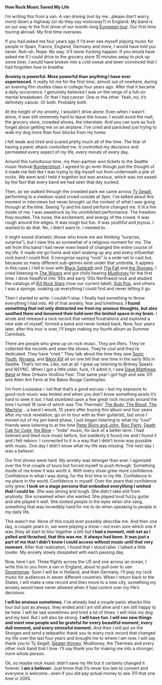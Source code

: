 **How Rock Music Saved My Life**

I’m writing this from a van. A van driving (not by me...please don’t worry, mom) down a highway (or do they say motorway?) in England. My band is on our way to the first show of our month-long [European tour](http://www.summercannibals.com/). Our first time touring abroad. My first time overseas.
 
If you had asked me four years ago if I’d ever see myself playing music for people in Spain, France, England, Germany and more, I would have told you never. Nuh-uh. Nope. No way. It’ll never fucking happen. If you would have asked me if I could drive to the grocery store 10 minutes away to pick up some beer, I would have broken into a cold sweat and been convinced that I had forgotten how to breathe.
 
**Anxiety is powerful. More powerful than anything I have ever experienced.** It really hit me for the first time, almost out of nowhere, during an evening film studies class in college four years ago. After that it became a daily occurrence. I genuinely believed I was on the verge of a full-on mental breakdown. Or that I had cancer. One or the other. Yeah, no, it’s definitely cancer. Or both. Probably both.
 
At the height of my anxiety, I wouldn’t drive alone. Even when I wasn’t alone, it was still extremely hard to leave the house. I would avoid the mall, the grocery store, crowded shows, the interstate. And you can sure as fuck forget about getting me on an airplane. I’ve cried and panicked just trying to walk my dog more than four blocks from my home. 

I felt weak and tired and scared pretty much all of the time. The fear of having a panic attack controlled me. It controlled my decisions and permeated every aspect of my life, every minute of every day.
 
Around this tumultuous time, my then-partner won tickets to the Seattle music festival [Bumbershoot](http://bumbershoot.com/). I agreed to go even though just the thought of it made me feel like I was trying to dig myself out from underneath a pile of rocks. We went and I held it together but was anxious, which was not eased by the fact that every band we had seen that day sucked. 

Then, as we walked through the crowded park we came across [Ty Segall](https://youtu.be/ZZFzyZ8HLSc), performing to a medium-sized crowd outside at 3pm. I’ve talked about this moment in interviews but never brought up the context of what I was going through at the time. Seeing Ty and his band perform changed me. It lit a fire inside of me. I was awestruck by his uninhibited performance. The freedom they exuded. The noise, the excitement, and energy of the crowd. It was rough around the edges. It was tough but fun. It was youthful and joyous. I wanted to do that. No, I didn’t want to. I needed to.
 
It might sound dramatic (those who know me are thinking “surprise, surprise”), but I view this as somewhat of a religious moment for me. The set from this band I had never even heard of changed the entire course of my life. It made me go home and start soaking up any and every influential rock band I could find. (I recognize saying “rock” is a wide net to cast but, because so many different sub-genres exist under that umbrella, it applies in this case.) I fell in love with [Black Sabbath](https://youtu.be/0qanF-91aJo) and [The Fall](https://youtu.be/FICmEi2fwA8) and [the Stooges](https://youtu.be/vwmU343eBu0), I cried listening to [The Wipers](https://youtu.be/4-0D8SFLqNY) and got chills hearing [Mudhoney](https://youtu.be/-cIjNIV9l6Y) for the first time. I dove headfirst into ‘90s and early ‘00s Northwest rock and studied the catalogs of  [Kill Rock Stars](http://killrockstars.com/) (now our current label), [Sub Pop](https://www.subpop.com/), and others. I was a sponge, soaking up everything I could find and never letting it go. 

Then I started to write. I couldn’t stop. I finally had something to throw everything I had into. All of that anxiety, fear and loneliness. **I found something that not only distracted me from my anxious thoughts, but also soothed them and loosened their hold over the limited space in my brain.** I wrote and released a rock record that vented frustrations and explored a new side of myself, formed a band and never looked back. Now, four years later, after this tour is over, I’ll begin making my fourth album as Summer Cannibals.
 
There are people who grew up on rock music. They are lifers. They’ve collected the records and seen the shows. They’re cool and they’re dedicated. They have “cred.” They talk about the time they saw [Sonic Youth](https://youtu.be/8WKLQyuz7ik), [Nirvana](https://youtu.be/-_awkqs7oG8), and [Bikini Kill](https://youtu.be/vuHEQEsCjDo) all on one bill that one time in the early 90s in Seattle. That’s not me. Like, not at all. I grew up listening to Britney Spears and NSYNC. When I got a little older, fuck, I’ll admit it, I saw  [Dave Matthews Band](https://youtu.be/EG3oJJVBEpY) at New Orleans VooDoo Fest. That same year I got high and saw 311 and Alien Ant Farm at the Baton Rouge Centroplex. 

I’m from Louisiana – not that that’s a good excuse – but my exposure to good rock music was limited and when you don’t know something exists it’s hard to seek it out. I had stumbled upon a few great rock records around the time I turned 16 (one of which was The Thermals’ [The Body, The Blood, The Machine](http://www.thethermals.com/shop/the-body-the-blood-the-machine-cd/) ...a band I would, 10 years after buying this album and four years after my rock revelation, go on to tour with as their guitarist), but once I moved out of my jam band phase, I just began listening to what my “cool” friends were listening to at the time [Peter Bjorn and John](https://www.peterbjornandjohn.com/), [Bloc Party](http://blocparty.com/), [Death Cab for Cutie](https://www.youtube.com/watch?v=XE0nOfTA3pY), [the Blow](http://www.theblow.org/) – ”indie” music, for lack of a better term. I had listened and liked rock music before, but suddenly it found me and I found it and I felt reborn. I connected to it in a way that I didn’t know was possible with music. One day I didn’t know what my life was missing. The next day I was a believer.
 
Our first shows were hard. My anxiety was stronger than ever. I agonized over the first couple of tours but forced myself to push through. Something inside of me knew it was worth it. With every show grew more confidence. Confidence in what I was doing, for the first time in my life. Confidence in my place in the world. Confidence in myself. Over the years that confidence only grew. **I took on a stage persona that embodied everything I wished that I could be.** She was strong and tough. She didn’t take shit from anybody. She screamed when she wanted. She played loud fuzzy guitar and she played it well. She looked people in the eyes when she sang, something that was incredibly hard for me to do when speaking to people in my daily life. 

This wasn’t me. None of this could ever possibly describe me. And then one day, a couple years in, we were playing a show – not even sure which one it was (they all start to blur together a bit) but **I had a moment, mid-set as I yelled and thrashed, that this was me. It always had been. It was just a part of me that I didn’t know I could access without music until that very moment.** After that realization, I found that I stood taller. I talked a little louder. My anxiety slowly dissipated with each passing day.
 
Now, here I am. Three flights across the US and one across an ocean, I write this to you from a van in England, about to pull over to see [Stonehenge](https://twitter.com/SCannibalsBand/status/783697546090782720). Soon I will be in Holland, and then Germany. I’ll play my rock music for audiences in seven different countries. When I return back to the States, I will make a new record and then move to a new city, something my anxiety would have never allowed when it had control over my life’s decisions.
 
**I will be anxious sometimes.** I’ve already had a couple panic attacks this tour but just as always, they ended and I am still alive and I am still happy to be here. I will be sad sometimes and tired a lot of times. I will miss my dog and my bed. But I will also be strong. **I will have fun. I will see new things and meet new people and be grateful for every beautiful moment, every dull moment, and every stressful moment.** And then I will put on the Stooges and send a telepathic thank you to every rock record that changed my life over the last four years and brought me to where I am now. I will say thank you to Ty Segall, [Sleater-Kinney](https://youtu.be/6r1-HTiwGiY), Mudhoney, the Thermals and every other rock band that I love. I’ll say thank you for making me into a stronger, more whole person.
 
Ok, so maybe rock music didn’t save my life but it certainly changed it forever. **I am a believer.** Just know that it’s never too late to convert and everyone is welcome…even if you did pay actual money to see 311 that one time in 2005. 
	